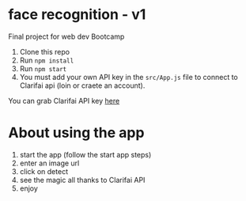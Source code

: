 # face recognition - v1
Final project for web dev Bootcamp

1. Clone this repo
2. Run `npm install`
3. Run `npm start`
4. You must add your own API key in the `src/App.js` file to connect to Clarifai api (loin or craete an account).

You can grab Clarifai API key [here](https://www.clarifai.com/)
# About using the app
1. start the app (follow the start app steps)
2. enter an image url 
3. click on detect
4. see the magic all thanks to Clarifai API
5. enjoy
